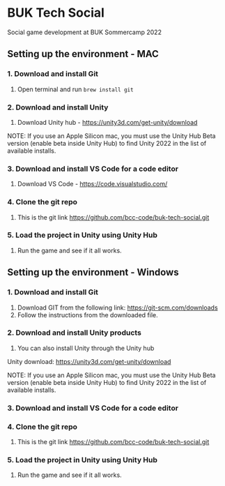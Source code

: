 # BUK Tech Social

Social game development at BUK Sommercamp 2022

## Setting up the environment - MAC

### 1. Download and install Git  
1. Open terminal and run `brew install git`


### 2. Download and install Unity
1. Download Unity hub - https://unity3d.com/get-unity/download 

NOTE: If you use an Apple Silicon mac, you must use the Unity Hub Beta version (enable beta inside Unity Hub) to find Unity 2022 in the list of available installs.

### 3. Download and install VS Code for a code editor
1. Download VS Code - https://code.visualstudio.com/

### 4. Clone the git repo
1. This is the git link https://github.com/bcc-code/buk-tech-social.git


### 5. Load the project in Unity using Unity Hub
1. Run the game and see if it all works.


## Setting up the environment - Windows

### 1. Download and install Git  
1. Download GIT from the following link: https://git-scm.com/downloads
2. Follow the instructions from the downloaded file.


### 2. Download and install Unity products
1. You can also install Unity through the Unity hub
 
Unity download: https://unity3d.com/get-unity/download 

NOTE: If you use an Apple Silicon mac, you must use the Unity Hub Beta version (enable beta inside Unity Hub) to find Unity 2022 in the list of available installs.

### 3. Download and install VS Code for a code editor
### 4. Clone the git repo
1. This is the git link https://github.com/bcc-code/buk-tech-social.git
### 5. Load the project in Unity using Unity Hub
1. Run the game and see if it all works.
